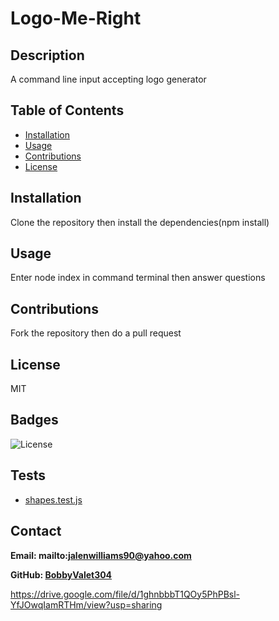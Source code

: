 # Logo-Me-Right

## Description

A command line input accepting logo generator

## Table of Contents

- [Installation](#installation)
- [Usage](#usage)
- [Contributions](#contributions)
- [License](#license)

## Installation

Clone the repository then install the dependencies(npm install)

## Usage

Enter node index in command terminal then answer questions

## Contributions

Fork the repository then do a pull request

## License

MIT

## Badges

![License](https://img.shields.io/badge/license-MIT-blue)

## Tests

- [shapes.test.js](./lib/shapes.test.js)

## Contact

**Email: mailto:jalenwilliams90@yahoo.com**

**GitHub: [BobbyValet304](https://github.com/BobbyValet304)**

https://drive.google.com/file/d/1ghnbbbT1QOy5PhPBsl-YfJOwqIamRTHm/view?usp=sharing
